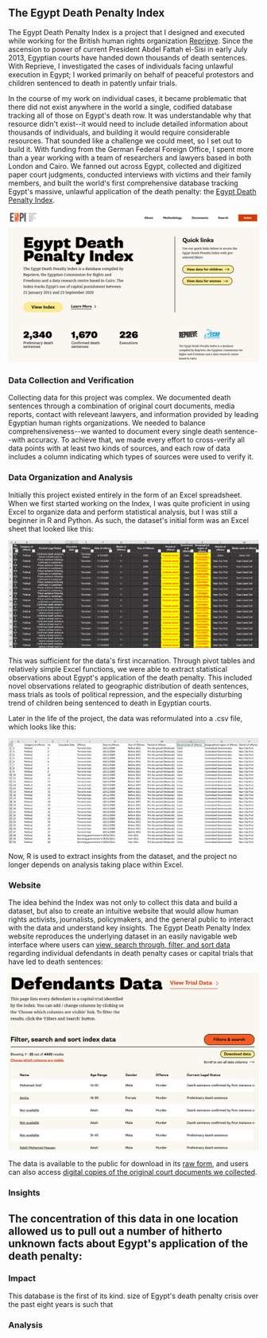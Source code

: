 ## The Egypt Death Penalty Index

The Egypt Death Penalty Index is a project that I designed and executed while working for the British human rights organization [Reprieve](https://reprieve.org/uk/). Since the ascension to power of current President Abdel Fattah el-Sisi in early July 2013, Egyptian courts have handed down thousands of death sentences. With Reprieve, I investigated the cases of individuals facing unlawful execution in Egypt; I worked primarily on behalf of peaceful protestors and children sentenced to death in patently unfair trials.

In the course of my work on individual cases, it became problematic that there did not exist anywhere in the world a single, codified database tracking all of those on Egypt's death row. It was understandable why that resource didn't exist--it would need to include detailed information about thousands of individuals, and building it would require considerable resources. That sounded like a challenge we could meet, so I set out to build it. With funding from the German Federal Foreign Office, I spent more than a year working with a team of researchers and lawyers based in both London and Cairo. We fanned out across Egypt, collected and digitized paper court judgments, conducted interviews with victims and their family members, and built the world's first comprehensive database tracking Egypt's massive, unlawful application of the death penalty: the [Egypt Death Penalty Index](https://egyptdeathpenaltyindex.com).

<img src="images/new-EDPI-screenshot.png?raw=true"/>


### Data Collection and Verification

Collecting data for this project was complex. We documented death sentences through a combination of original court documents, media reports, contact with releveant lawyers, and information provided by leading Egyptian human rights organizations. We needed to balance comprehensiveness--we wanted to document every single death sentence--with accuracy. To achieve that, we made every effort to cross-verify all data points with at least two kinds of sources, and each row of data includes a column indicating which types of sources were used to verify it.


### Data Organization and Analysis

Initially this project existed entirely in the form of an Excel spreadsheet. When we first started working on the Index, I was quite proficient in using Excel to organize data and perform statistical analysis, but I was still a beginner in R and Python. As such, the dataset's initial form was an Excel sheet that looked like this:

<img src="images/EDPI-data-screenshot.png?raw=true"/>

This was sufficient for the data's first incarnation. Through pivot tables and relatively simple Excel functions, we were able to extract statistical observations about Egypt's application of the death penalty. This included novel observations related to geographic distribution of death sentences, mass trials as tools of political repression, and the especially disturbing trend of children being sentenced to death in Egyptian courts.

Later in the life of the project, the data was reformulated into a .csv file, which looks like this:

<img src="images/EDPI-csv-screenshot.png?raw=true"/>

Now, R is used to extract insights from the dataset, and the project no longer depends on analysis taking place within Excel. 


### Website

The idea behind the Index was not only to collect this data and build a dataset, but also to create an intuitive website that would allow human rights activists, journalists, policymakers, and the general public to interact with the data and understand key insights. The Egypt Death Penalty Index website reproduces the underlying dataset in an easily navigable web interface where users can [view, search through, filter, and sort data](https://egyptdeathpenaltyindex.com/index/) regarding individual defendants in death penalty cases or capital trials that have led to death sentences:

<img src="images/EDPI-defendants-screenshot.png?raw=true"/>

The data is available to the public for download in its [raw form](https://egyptdeathpenaltyindex.com/download-data), and users can also access [digital copies of the original court documents we collected](https://egyptdeathpenaltyindex.com/documents/).


### Insights

The concentration of this data in one location allowed us to pull out a number of hitherto unknown facts about Egypt's application of the death penalty:
- 

### Impact

This database is the first of its kind. size of Egypt's death penalty crisis over the past eight years is such that 

### Analysis
